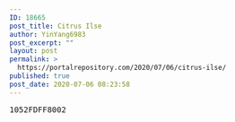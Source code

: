 ```yaml
---
ID: 18665
post_title: Citrus Ilse
author: YinYang6983
post_excerpt: ""
layout: post
permalink: >
  https://portalrepository.com/2020/07/06/citrus-ilse/
published: true
post_date: 2020-07-06 08:23:58
---
```

<pre>1052FDFF8002</pre>